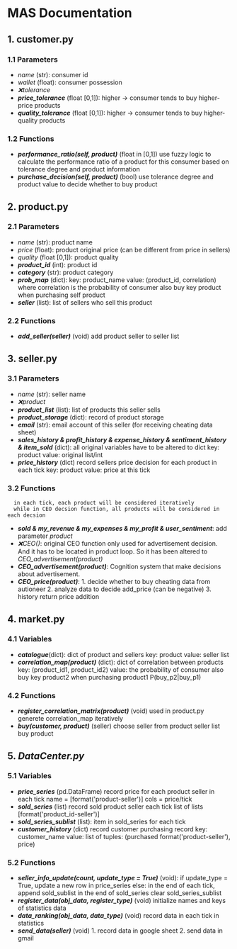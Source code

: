 # MAS Documentation
## 1. customer.py
### 1.1 Parameters
* *name* (str): consumer id
* *wallet* (float): consumer possession
* *❌tolerance*
* ***price_tolerance*** (float [0,1]): higher -> consumer tends to buy higher-price products
* ***quality_tolerance*** (float [0,1]): higher -> consumer tends to buy higher-quality products

### 1.2 Functions
* ***performance_ratio(self, product)*** (float in [0,1])
      use fuzzy logic to calculate the performance ratio of a product for this consumer
      based on tolerance degree and product information
* ***purchase_decision(self, product)*** (bool)
      use tolerance degree and product value to decide whether to buy product

## 2. product.py
### 2.1 Parameters
* *name* (str): product name
* *price* (float): product original price (can be different from price in sellers)
* *quality* (float [0,1]): product quality
* ***product_id*** (int): product id
* ***category*** (str): product category
* ***prob_map*** (dict):
      key: product_name
      value: (product_id, correlation) where correlation is the probability of consumer also buy key product when purchasing self product
* ***seller*** (list): list of sellers who sell this product

### 2.2 Functions
* ***add_seller(seller)*** (void)
      add product seller to seller list

## 3. seller.py
### 3.1 Parameters
* *name* (str): seller name
* *❌product*
* ***product_list*** (list): list of products this seller sells
* ***product_storage*** (dict): record of product storage
* ***email*** (str): email account of this seller (for receiving cheating data sheet)
* ***sales_history & profit_history & expense_history & sentiment_history & item_sold*** (dict):
      all original variables have to be altered to dict
      key: product
      value: original list/int
* ***price_history*** (dict)
      record sellers price decision for each product in each tick
      key: product
      value: price at this tick


### 3.2 Functions
      in each tick, each product will be considered iteratively
      while in CEO decsion function, all products will be considered in each decsion
* ***sold & my_revenue & my_expenses & my_profit & user_sentiment***: add parameter *product*
* *❌CEO()*: original CEO function only used for advertisement decision. And it has to be located in product loop. So it has been altered to *CEO_advertisement(product)*
* ***CEO_advertisement(product)***: Cognition system that make decisions about advertisement.
* ***CEO_price(product)***:
      1. decide whether to buy cheating data from autioneer
      2. analyze data to decide add_price (can be negative)
      3. history return price addition

## 4. market.py
### 4.1 Variables
* ***catalogue***(dict):
      dict of product and sellers
      key: product
      value: seller list
* ***correlation_map(product)*** (dict):
      dict of correlation between products
      key: (product_id1, product_id2)
      value: the probability of consumer also buy key product2 when purchasing product1 P(buy_p2|buy_p1)

### 4.2 Functions
* ***register_correlation_matrix(product)*** (void)
      used in product.py
      generete correlation_map iteratively
* ***buy(customer, product)*** (seller)
      choose seller from product seller list
      buy product

## 5. ***DataCenter.py***
### 5.1 Variables
* ***price_series*** (pd.DataFrame)
      record price for each product seller in each tick
      name = [format('product-seller')]
      cols = price/tick
* ***sold_series*** (list)
      record sold product seller each tick
      list of lists [format('product_id-seller')]
* ***sold_series_sublist*** (list): item in sold_series for each tick
* ***customer_history*** (dict)
      record customer purchasing record
      key: customer_name
      value: list of tuples: (purchased format('product-seller'), price)

### 5.2 Functions
* ***seller_info_update(count, update_type = True)*** (void):
      if update_type = True, update a new row in price_series
      else:
      in the end of each tick, append sold_sublist in the end of sold_series
      clear sold_series_sublist
* ***register_data(obj_data, register_type)*** (void)
      initialize names and keys of statistics data
* ***data_ranking(obj_data, data_type)*** (void)
      record data in each tick in statistics
* ***send_data(seller)*** (void)
      1. record data in google sheet
      2. send data in gmail

